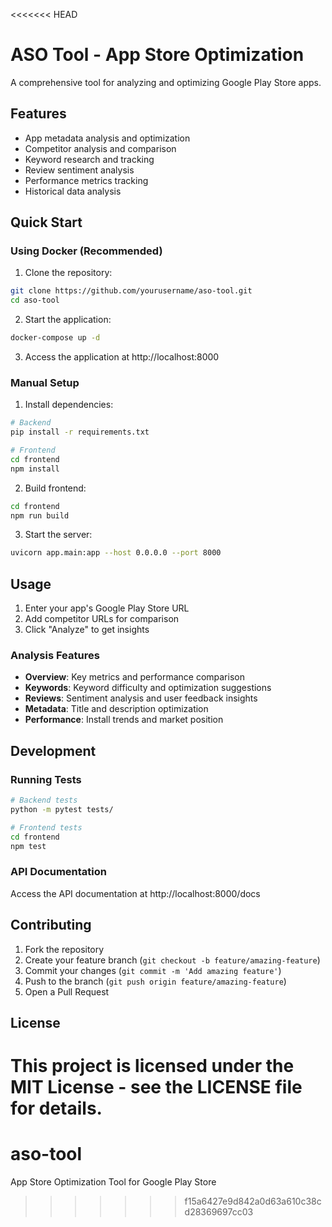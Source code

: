 <<<<<<< HEAD
# ASO Tool - App Store Optimization

A comprehensive tool for analyzing and optimizing Google Play Store apps.

## Features

- App metadata analysis and optimization
- Competitor analysis and comparison
- Keyword research and tracking
- Review sentiment analysis
- Performance metrics tracking
- Historical data analysis

## Quick Start

### Using Docker (Recommended)

1. Clone the repository:
```bash
git clone https://github.com/yourusername/aso-tool.git
cd aso-tool
```

2. Start the application:
```bash
docker-compose up -d
```

3. Access the application at http://localhost:8000

### Manual Setup

1. Install dependencies:
```bash
# Backend
pip install -r requirements.txt

# Frontend
cd frontend
npm install
```

2. Build frontend:
```bash
cd frontend
npm run build
```

3. Start the server:
```bash
uvicorn app.main:app --host 0.0.0.0 --port 8000
```

## Usage

1. Enter your app's Google Play Store URL
2. Add competitor URLs for comparison
3. Click "Analyze" to get insights

### Analysis Features

- **Overview**: Key metrics and performance comparison
- **Keywords**: Keyword difficulty and optimization suggestions
- **Reviews**: Sentiment analysis and user feedback insights
- **Metadata**: Title and description optimization
- **Performance**: Install trends and market position

## Development

### Running Tests

```bash
# Backend tests
python -m pytest tests/

# Frontend tests
cd frontend
npm test
```

### API Documentation

Access the API documentation at http://localhost:8000/docs

## Contributing

1. Fork the repository
2. Create your feature branch (`git checkout -b feature/amazing-feature`)
3. Commit your changes (`git commit -m 'Add amazing feature'`)
4. Push to the branch (`git push origin feature/amazing-feature`)
5. Open a Pull Request

## License

This project is licensed under the MIT License - see the LICENSE file for details.
=======
# aso-tool
App Store Optimization Tool for Google Play Store
>>>>>>> f15a6427e9d842a0d63a610c38cd28369697cc03
